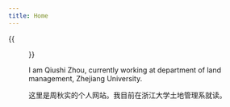 ```yaml
---
title: Home
---
```


{{<figure src="/image/mountains-7592709.jpg" caption="Jungfrau image, source：pasja1000 at pixabay. ">}}

I am Qiushi Zhou, currently working at department of land management, Zhejiang University.

这里是周秋实的个人网站。我目前在浙江大学土地管理系就读。